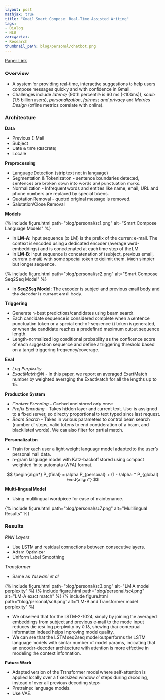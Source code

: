 ```yaml
---
layout: post
mathjax: true
title: "Gmail Smart Compose: Real-Time Assisted Writing"
tags:
- Dialog
- NLG
categories:
- Research
thumbnail_path: blog/personal/chatbot.png
---
```


[Paper Link](https://arxiv.org/pdf/1906.00080.pdf)

### Overview

- A system for providing real-time, interactive suggestions to help users compose messages quickly and with confidence in Gmail.
- Challenges include *latency* (90th percentile is 60 ms (<100ms)), *scale* (1.5 billion users), *personalization*, *fairness and privacy* and *Metrics Design* (offline metrics correlate with online).

### Architecture

**Data**

- Previous E-Mail
- Subject
- Date & time (discrete)
- Locale

**Preprocessing**

- Language Detection (strip text not in language)
- Segmentation & Tokenization - sentence boundaries detected, sentences are broken down into words and punctuation marks.
- Normalization - Infrequent words and entities like name, email, URL and phone numbers are replaced by special tokens.
- Quotation Removal - quoted original message is removed.
- Salutation/Close Removal

**Models**

{% include figure.html path="blog/personal/sc1.png" alt="Smart Compose Language Models" %}

- In **LM-A**: Input sequence (to LM) is the prefix of the current e-mail. The context is encoded using a dedicated encoder (average word-embeddings) and is concatenated at each time step of the LM.
- In **LM-B**: Input sequence is concatenation of (subject, previous email, current e-mail) with some special token to delimit them. Much simpler but longer sequence.

{% include figure.html path="blog/personal/sc2.png" alt="Smart Compose Seq2Seq Model" %}

- In **Seq2Seq Model**: The encoder is subject and previous email body and the decoder is current email body.


**Triggering**

- Generate n-best predictions/candidates using beam search.
- Each candidate sequence is considered complete when a sentence punctuation token or a special end-of-sequence (<EOS>) token is generated, or when the candidate reaches a predefined maximum
output sequence length.
- Length-normalized log conditional probability as the confidence score of each suggestion sequence and define a triggering threshold based on a target triggering frequency/coverage.

**Eval**

- *Log Perplexity*
- *ExactMatch@N* - In this paper, we report an averaged ExactMatch number by weighted averaging the ExactMatch for all the lengths up to 15.

**Production System**

- *Context Encoding* - Cached and stored only once.
- *Prefix Encoding* - Takes hidden layer and current text. User is assigned to a fixed server, so directly proportional to text typed since last request.
- *Beam Search* - Takes in various parameters to control beam search (number of steps, valid tokens to end consideration of a beam, and blacklisted words). We can also filter for partial match.

**Personalization**

- Train for each user a light-weight language model adapted to the user’s personal mail data.
- n-gram language model with Katz-backoff stored using compact weighted finite automata (WFA) format.

$$
\begin{align*}
P_{final} = \alpha P_{personal} + (1 - \alpha) * P_{global}
\end{align*}
$$

**Multi-lingual Model**

- Using multilingual wordpiece for ease of maintenance.

{% include figure.html path="blog/personal/sc7.png" alt="Multilingual Results" %}

### Results

*RNN Layers* 

- Use LSTM and residual connections between consecutive layers.
- Adam Optimizer
- Uniform Label Smoothing

*Transformer*
- Same as *Vaswani et al*

{% include figure.html path="blog/personal/sc3.png" alt="LM-A model perplexity" %}
{% include figure.html path="blog/personal/sc4.png" alt="LM-A exact match" %}
{% include figure.html path="blog/personal/sc6.png" alt="LM-B and Transformer model perplexity" %}

- We observed that for the LSTM-2-1024, simply by joining the averaged embeddings from subject and previous e-mail to the model input reduces the test log perplexity by 0.13, showing that contextual information indeed helps improving model quality.
- We can see that the LSTM seq2seq model outperforms the LSTM language models with similar number of model params, indicating that an encoder-decoder architecture with attention is more effective in modeling the context information.

**Future Work**

- Adapted version of the Transformer model where self-attention is applied locally over a fixedsized window of steps during decoding, instead of over all previous decoding steps
- Pretrained language models.
- Use VAE.
